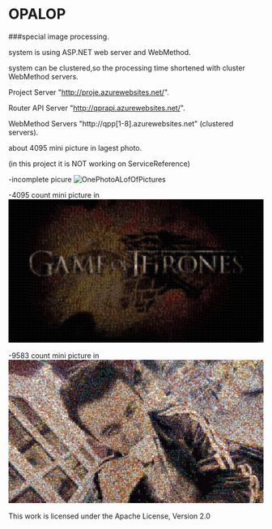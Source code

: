 # OPALOP
###special image processing.

system is using ASP.NET web server and WebMethod.

system can be clustered,so the processing time shortened with cluster WebMethod servers.

Project Server "http://proje.azurewebsites.net/".

Router API Server "http://qprapi.azurewebsites.net/".

WebMethod Servers "http://qpp[1-8].azurewebsites.net" (clustered servers).

about 4095 mini picture in lagest photo.

(in this project it is NOT working on ServiceReference)

-incomplete picure
![OnePhotoALofOfPictures](https://raw.githubusercontent.com/MSAlih1/OPALOP-Picture-Mosaic/master/20x20_test.jpg)

-4095 count mini picture in
![OnePhotoALofOfPictures](https://raw.githubusercontent.com/MSAlih1/OPALOP/master/game-of-thornes-opalop.jpg)

-9583 count mini picture in
![OnePhotoALofOfPictures](https://raw.githubusercontent.com/MSAlih1/OPALOP/master/self-test-24x24-opalop.jpg)


This work is licensed under the Apache License, Version 2.0 